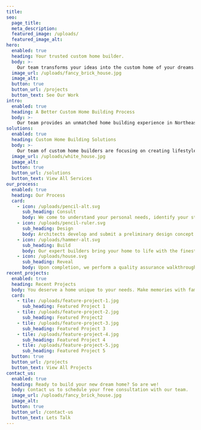 ```yaml
---
title:
seo:
  page_title:
  meta_description:
  featured_image: /uploads/
  featured_image_alt:
hero:
  enabled: true
  heading: Your trusted custom home builder.
  body: >-
    Our team transforms your ideas into the custom home of your dreams.
  image_url: /uploads/fancy_brick_house.jpg
  image_alt:
  button: true
  button_url: /projects
  button_text: See Our Work
intro:
  enabled: true
  heading: A Better Custom Home Building Process
  body: >-
    Our team provides an unmatched home building experience in Northeast Wisconsin.  Discover the ease of buiding your new home from scratch with confidence!  Our streamlined process includes custom building, interior design, remodeling, realty--even a library of exclusive floor plans--allowing you to build an increadible home at an incredible value.
solutions:
  enabled: true
  heading: Custom Home Building Solutions
  body: >-
    Our team of custom home builders are focusing on creating lifestyles, not just new homes. We have a solid reputation for high-quality construction services. We design luxury spaces that accommodate your design wants and practical needs. Our custom home building process is based on a streamlined experience for our clients. We build new homes with safety, constant communication, and quality at top-of-mind.
  image_url: /uploads/white_house.jpg
  image_alt:
  button: true
  button_url: /solutions
  button_text: View All Services
our_process:
  enabled: true
  heading: Our Process
  card:
    - icon: /uploads/pencil-alt.svg
      sub_heading: Consult
      body: We come to understand your personal needs, identify your style, and establish project requirements.
    - icon: /uploads/pencil-ruler.svg
      sub_heading: Design
      body: Architects develop and submit a preliminary design concept based on your desired floorplan and budget.
    - icon: /uploads/hammer-alt.svg
      sub_heading: Build
      body: Our expert builders bring your home to life with the finest quality materials and unparalleled craftsmanship.
    - icon: /uploads/house.svg
      sub_heading: Reveal
      body: Upon completion, we perform a quality assurance walkthrough and hand over the keys to your new home.
recent_projects:
  enabled: true
  heading: Recent Projects
  body: You deserve a home unique to your needs. Make memories with family and friends in a personalized space built by our team. Get inspired by our recent projects.
  card:
    - tile: /uploads/feature-project-1.jpg
      sub_heading: Featured Project 1
    - tile: /uploads/feature-project-2.jpg
      sub_heading: Featured Project2
    - tile: /uploads/feature-project-3.jpg
      sub_heading: Featured Project 3
    - tile: /uploads/feature-project-4.jpg
      sub_heading: Featured Project 4
    - tile: /uploads/feature-project-5.jpg
      sub_heading: Featured Project 5
  button: true
  button_url: /projects
  button_text: View All Projects
contact_us:
  enabled: true
  heading: Ready to build your new dream home? So are we!
  body: Contact us to schedule your free consultation with our team.
  image_url: /uploads/fancy_brick_house.jpg
  image_alt:
  button: true
  button_url: /contact-us
  button_text: Lets Talk
---
```

